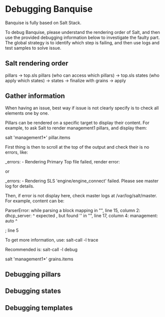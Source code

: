 # Debugging Banquise

Banquise is fully based on Salt Stack.

To debug Banquise, please understand the rendering order of Salt, and then use the provided debugging information below to investigate the faulty part. The global strategy is to identify which step is failing, and then use logs and test samples to solve issue.


## Salt rendering order

pillars -> top.sls pillars (who can access which pillars) -> top.sls states (who apply which states) -> states -> finalize with grains -> apply

## Gather information

When having an issue, best way if issue is not clearly specify is to check all elements one by one.

Pillars can be rendered on a specific target to display their content.
For example, to ask Salt to render management1 pillars, and display them:

salt 'management1*' pillar.items

First thing is then to scroll at the top of the output and check their is no errors, like:

_errors:
    - Rendering Primary Top file failed, render error:

or

_errors:
    - Rendering SLS 'engine/engine_connect' failed. Please see master log for details.

Then, if error is not display here, check master logs at /var/log/salt/master. For example, content can be:

ParserError: while parsing a block mapping
  in "<string>", line 15, column 2:
     dhcp_server:
     ^
expected <block end>, but found '<block mapping start>'
  in "<string>", line 17, column 4:
       management: auto
       ^

; line 5





To get more information, use:
salt-call -l trace

Recommended is:
salt-call -l debug

salt 'management1*' grains.items

## Debugging pillars

## Debugging states

## Debugging templates
